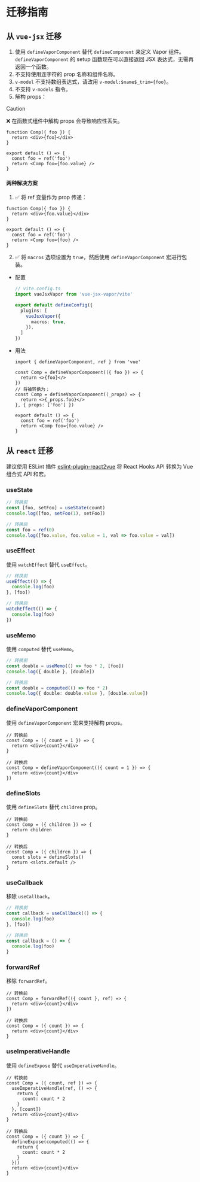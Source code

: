 # 迁移指南

## 从 `vue-jsx` 迁移

1. 使用 `defineVaporComponent` 替代 `defineComponent` 来定义 Vapor 组件。`defineVaporComponent` 的 setup 函数现在可以直接返回 JSX 表达式，无需再返回一个函数。
2. 不支持使用连字符的 prop 名称和组件名称。
3. `v-model` 不支持数组表达式，请改用 `v-model:$name$_trim={foo}`。
4. 不支持 `v-models` 指令。
5. 解构 props：

> [!CAUTION]
> ❌ 在函数式组件中解构 props 会导致响应性丢失。

```tsx
function Comp({ foo }) {
  return <div>{foo}</div>
}

export default () => {
  const foo = ref('foo')
  return <Comp foo={foo.value} />
}
```

#### 两种解决方案

1. ✅ 将 ref 变量作为 prop 传递：

```tsx
function Comp({ foo }) {
  return <div>{foo.value}</div>
}

export default () => {
  const foo = ref('foo')
  return <Comp foo={foo} />
}
```

2. ✅ 将 `macros` 选项设置为 `true`，然后使用 `defineVaporComponent` 宏进行包装。

  - 配置

    ```ts {7}
    // vite.config.ts
    import vueJsxVapor from 'vue-jsx-vapor/vite'

    export default defineConfig({
      plugins: [
        vueJsxVapor({
          macros: true,
        }),
      ]
    })

    ```

  - 用法

    ```tsx
    import { defineVaporComponent, ref } from 'vue'

    const Comp = defineVaporComponent(({ foo }) => {
      return <>{foo}</>
    })
    // 将被转换为：
    const Comp = defineVaporComponent((_props) => {
      return <>{_props.foo}</>
    }, { props: ['foo'] })

    export default () => {
      const foo = ref('foo')
      return <Comp foo={foo.value} />
    }
    ```

## 从 `react` 迁移

建议使用 ESLint 插件 [eslint-plugin-react2vue](https://github.com/zhiyuanzmj/eslint-plugin-react2vue) 将 React Hooks API 转换为 Vue 组合式 API 和宏。

### useState

```ts
// 转换前
const [foo, setFoo] = useState(count)
console.log([foo, setFoo(1), setFoo])

// 转换后
const foo = ref(0)
console.log([foo.value, foo.value = 1, val => foo.value = val])
```

### useEffect

使用 `watchEffect` 替代 `useEffect`。

```ts
// 转换前
useEffect(() => {
  console.log(foo)
}, [foo])

// 转换后
watchEffect(() => {
  console.log(foo)
})
```

### useMemo

使用 `computed` 替代 `useMemo`。

```ts
// 转换前
const double = useMemo(() => foo * 2, [foo])
console.log({ double }, [double])

// 转换后
const double = computed(() => foo * 2)
console.log({ double: double.value }, [double.value])
```

### defineVaporComponent

使用 `defineVaporComponent` 宏来支持解构 props。

```tsx
// 转换前
const Comp = ({ count = 1 }) => {
  return <div>{count}</div>
}

// 转换后
const Comp = defineVaporComponent(({ count = 1 }) => {
  return <div>{count}</div>
})
```

### defineSlots

使用 `defineSlots` 替代 `children` prop。

```tsx
// 转换前
const Comp = ({ children }) => {
  return children
}

// 转换后
const Comp = ({ children }) => {
  const slots = defineSlots()
  return <slots.default />
}
```

### useCallback

移除 `useCallback`。

```ts
// 转换前
const callback = useCallback(() => {
  console.log(foo)
}, [foo])

// 转换后
const callback = () => {
  console.log(foo)
}
```

### forwardRef

移除 `forwardRef`。

```tsx
// 转换前
const Comp = forwardRef(({ count }, ref) => {
  return <div>{count}</div>
})

// 转换后
const Comp = ({ count }) => {
  return <div>{count}</div>
}
```

### useImperativeHandle

使用 `defineExpose` 替代 `useImperativeHandle`。

```tsx
// 转换前
const Comp = ({ count, ref }) => {
  useImperativeHandle(ref, () => {
    return {
      count: count * 2
    }
  }, [count])
  return <div>{count}</div>
}

// 转换后
const Comp = ({ count }) => {
  defineExpose(computed(() => {
    return {
      count: count * 2
    }
  }))
  return <div>{count}</div>
}
```
